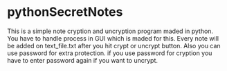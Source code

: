 # pythonSecretNotes
This is a simple note cryption and uncryption program maded in python. You have to handle process in GUI which is maded for this. Every note will be added on text_file.txt after you hit crypt or uncrypt button. Also you can use password for extra protection. if you use password for cryption you have to enter password again if you want to uncrypt.